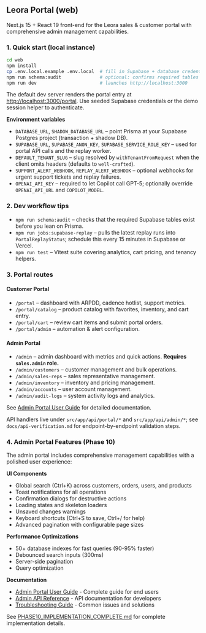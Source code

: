 ## Leora Portal (web)

Next.js 15 + React 19 front-end for the Leora sales & customer portal with comprehensive admin management capabilities.

### 1. Quick start (local instance)

```bash
cd web
npm install
cp .env.local.example .env.local  # fill in Supabase + database credentials
npm run schema:audit              # optional: confirms required tables exist
npm run dev                       # launches http://localhost:3000
```

The default dev server renders the portal entry at [http://localhost:3000/portal](http://localhost:3000/portal). Use seeded Supabase credentials or the demo session helper to authenticate.

**Environment variables**

- `DATABASE_URL`, `SHADOW_DATABASE_URL` – point Prisma at your Supabase Postgres project (transaction + shadow DB).
- `SUPABASE_URL`, `SUPABASE_ANON_KEY`, `SUPABASE_SERVICE_ROLE_KEY` – used for portal API calls and the replay worker.
- `DEFAULT_TENANT_SLUG` – slug resolved by `withTenantFromRequest` when the client omits headers (defaults to `well-crafted`).
- `SUPPORT_ALERT_WEBHOOK`, `REPLAY_ALERT_WEBHOOK` – optional webhooks for urgent support tickets and replay failures.
- `OPENAI_API_KEY` – required to let Copilot call GPT-5; optionally override `OPENAI_API_URL` and `COPILOT_MODEL`.

### 2. Dev workflow tips

- `npm run schema:audit` – checks that the required Supabase tables exist before you lean on Prisma.
- `npm run jobs:supabase-replay` – pulls the latest replay runs into `PortalReplayStatus`; schedule this every 15 minutes in Supabase or Vercel.
- `npm run test` – Vitest suite covering analytics, cart pricing, and tenancy helpers.

### 3. Portal routes

#### Customer Portal
- `/portal` – dashboard with ARPDD, cadence hotlist, support metrics.
- `/portal/catalog` – product catalog with favorites, inventory, and cart entry.
- `/portal/cart` – review cart items and submit portal orders.
- `/portal/admin` – automation & alert configuration.

#### Admin Portal
- `/admin` – admin dashboard with metrics and quick actions. **Requires `sales.admin` role.**
- `/admin/customers` – customer management and bulk operations.
- `/admin/sales-reps` – sales representative management.
- `/admin/inventory` – inventory and pricing management.
- `/admin/accounts` – user account management.
- `/admin/audit-logs` – system activity logs and analytics.

See [Admin Portal User Guide](docs/ADMIN_PORTAL_USER_GUIDE.md) for detailed documentation.

API handlers live under `src/app/api/portal/*` and `src/app/api/admin/*`; see `docs/api-verification.md` for endpoint-by-endpoint validation steps.

### 4. Admin Portal Features (Phase 10)

The admin portal includes comprehensive management capabilities with a polished user experience:

**UI Components**
- Global search (Ctrl+K) across customers, orders, users, and products
- Toast notifications for all operations
- Confirmation dialogs for destructive actions
- Loading states and skeleton loaders
- Unsaved changes warnings
- Keyboard shortcuts (Ctrl+S to save, Ctrl+/ for help)
- Advanced pagination with configurable page sizes

**Performance Optimizations**
- 50+ database indexes for fast queries (90-95% faster)
- Debounced search inputs (300ms)
- Server-side pagination
- Query optimization

**Documentation**
- [Admin Portal User Guide](docs/ADMIN_PORTAL_USER_GUIDE.md) - Complete guide for end users
- [Admin API Reference](docs/ADMIN_API_REFERENCE.md) - API documentation for developers
- [Troubleshooting Guide](docs/TROUBLESHOOTING.md) - Common issues and solutions

See [PHASE10_IMPLEMENTATION_COMPLETE.md](PHASE10_IMPLEMENTATION_COMPLETE.md) for complete implementation details.
